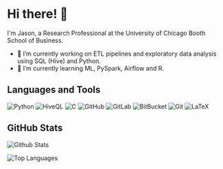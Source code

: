 # Hi there! 👋

I'm Jason, a Research Professional at the University of Chicago Booth School of Business.

- 🔭 I’m currently working on ETL pipelines and exploratory data analysis using SQL (Hive) and Python.
- 🌱 I’m currently learning ML, PySpark, Airflow and R.

<!--
**jasonjiajs/jasonjiajs** is a ✨ _special_ ✨ repository because its `README.md` (this file) appears on your GitHub profile.

Here are some ideas to get you started:

- 🔭 I’m currently working on ...
- 🌱 I’m currently learning ...
- 👯 I’m looking to collaborate on ...
- 🤔 I’m looking for help with ...
- 💬 Ask me about ...
- 📫 How to reach me: ...
- 😄 Pronouns: ...
- ⚡ Fun fact: ...
-->

## Languages and Tools
![Python](https://img.shields.io/badge/-Python-black?style=flat-square&logo=Python)
![HiveQL](https://img.shields.io/badge/-HiveQL-black?style=flat-square&logo=apachehive&logoColor=FDEE21)
![C](https://custom-icon-badges.herokuapp.com/badge/C-03599C.svg?logo=c-in-hexagon&logoColor=white)
![GitHub](https://img.shields.io/badge/-GitHub-181717?style=flat-square&logo=github)
![GitLab](https://img.shields.io/badge/-GitLab-FCA121?style=flat-square&logo=gitlab)
![BitBucket](https://img.shields.io/badge/-BitBucket-darkblue?style=flat-square&logo=bitbucket)
![Git](https://img.shields.io/badge/-Git-black?style=flat-square&logo=git)
![LaTeX](https://img.shields.io/badge/LaTeX-008080.svg?logo=LaTeX&logoColor=white)


## GitHub Stats
![Github Stats](https://github-readme-stats.vercel.app/api?username=jasonjiajs&count_private=true&show_icons=true&include_all_commits=true)

![Top Languages](https://github-readme-stats.vercel.app/api/top-langs/?username=jasonjiajs&hide=TeX,jupyter%20notebook&layout=compact)

<!-- ![Visitor Badge](https://visitor-badge.glitch.me/badge?page_id=jasonjiajs.visitor-badge) -->

